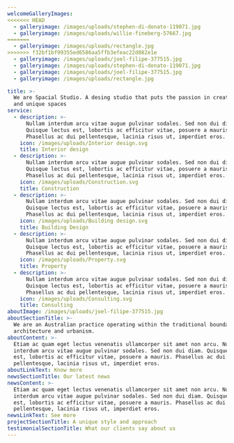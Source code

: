 ```yaml
---
welcomeGalleryImages:
<<<<<<< HEAD
  - galleryimage: /images/uploads/stephen-di-donato-119071.jpg
  - galleryimage: /images/uploads/willie-fineberg-57667.jpg
=======
  - galleryimage: /images/uploads/rectangle.jpg
>>>>>>> f32bf1bf99355ed6586aa5ffb3efeac22d082e1e
  - galleryimage: /images/uploads/joel-filipe-377515.jpg
  - galleryimage: /images/uploads/stephen-di-donato-119071.jpg
  - galleryimage: /images/uploads/joel-filipe-377515.jpg
  - galleryimage: /images/uploads/rectangle.jpg

title: >-
  We are Spacial Studio. A desing studio that puts the passion in creating new
  and unique spaces
service:
  - description: >-
      Nullam interdum arcu vitae augue pulvinar sodales. Sed non dui diam.
      Quisque lectus est, lobortis ac efficitur vitae, posuere a mauris.
      Phasellus ac dui pellentesque, lacinia risus ut, imperdiet eros.
    icon: /images/uploads/Interior design.svg
    title: Interior design
  - description: >-
      Nullam interdum arcu vitae augue pulvinar sodales. Sed non dui diam.
      Quisque lectus est, lobortis ac efficitur vitae, posuere a mauris.
      Phasellus ac dui pellentesque, lacinia risus ut, imperdiet eros.
    icon: /images/uploads/Construction.svg
    title: Construction
  - description: >-
      Nullam interdum arcu vitae augue pulvinar sodales. Sed non dui diam.
      Quisque lectus est, lobortis ac efficitur vitae, posuere a mauris.
      Phasellus ac dui pellentesque, lacinia risus ut, imperdiet eros.
    icon: /images/uploads/Building design.svg
    title: Building Design
  - description: >-
      Nullam interdum arcu vitae augue pulvinar sodales. Sed non dui diam.
      Quisque lectus est, lobortis ac efficitur vitae, posuere a mauris.
      Phasellus ac dui pellentesque, lacinia risus ut, imperdiet eros.
    icon: /images/uploads/Property.svg
    title: Property
  - description: >-
      Nullam interdum arcu vitae augue pulvinar sodales. Sed non dui diam.
      Quisque lectus est, lobortis ac efficitur vitae, posuere a mauris.
      Phasellus ac dui pellentesque, lacinia risus ut, imperdiet eros.
    icon: /images/uploads/Consulting.svg
    title: Consulting
aboutImage: /images/uploads/joel-filipe-377515.jpg
aboutSectionTitle: >-
  We are an Australian practice operating within the traditional boundaries of
  architecture and urbanism.
aboutContent: >-
  Etiam ac quam eget lectus venenatis ullamcorper sit amet non arcu. Nullam
  interdum arcu vitae augue pulvinar sodales. Sed non dui diam. Quisque lectus
  est, lobortis ac efficitur vitae, posuere a mauris. Phasellus ac dui
  pellentesque, lacinia risus ut, imperdiet eros.
aboutLinkText: Know more
newsSectionTitle: Our latest news
newsContent: >-
  Etiam ac quam eget lectus venenatis ullamcorper sit amet non arcu. Nullam
  interdum arcu vitae augue pulvinar sodales. Sed non dui diam. Quisque lectus
  est, lobortis ac efficitur vitae, posuere a mauris. Phasellus ac dui
  pellentesque, lacinia risus ut, imperdiet eros.
newsLinkText: See more
projectSectionTitle: A unique style and approach
testimonialSectionTitle: What our clients say about us
---
```

